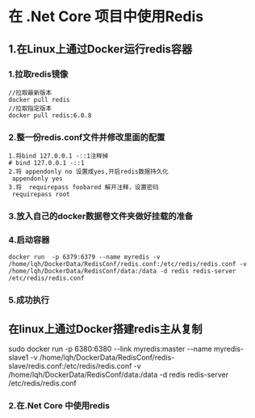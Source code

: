 # 在 .Net Core 项目中使用Redis

## 1.在Linux上通过Docker运行redis容器

### 1.拉取redis镜像
```
//拉取最新版本
docker pull redis
//拉取指定版本
docker pull redis:6.0.8
```
### 2.整一份redis.conf文件并修改里面的配置
```
1.将bind 127.0.0.1 -::1注释掉
# bind 127.0.0.1 -::1
2.将 appendonly no 设置成yes,开启redis数据持久化 
 appendonly yes  
3.将  requirepass foobared 解开注释，设置密码
 requirepass root
```
### 3.放入自己的docker数据卷文件夹做好挂载的准备
### 4.启动容器
```
docker run  -p 6379:6379 --name myredis -v /home/lqh/DockerData/RedisConf/redis.conf:/etc/redis/redis.conf -v /home/lqh/DockerData/RedisConf/data:/data -d redis redis-server /etc/redis/redis.conf 
```
### 5.成功执行

## 在linux上通过Docker搭建redis主从复制
 sudo docker run  -p 6380:6380 --link myredis:master --name myredis-slave1 -v /home/lqh/DockerData/RedisConf/redis-slave/redis.conf:/etc/redis/redis.conf -v /home/lqh/DockerData/RedisConf/data:/data -d redis redis-server /etc/redis/redis.conf



### 2.在.Net Core 中使用redis
